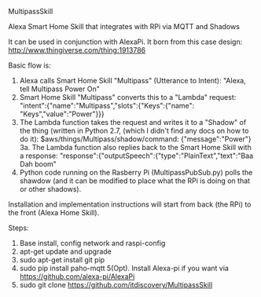 MultipassSkill

Alexa Smart Home Skill that integrates with RPi via MQTT and Shadows

It can be used in conjunction with AlexaPi. 
It born from this case design: http://www.thingiverse.com/thing:1913786

Basic flow is: 
1. Alexa calls Smart Home Skill "Multipass" (Utterance to Intent): 
   "Alexa, tell Multipass Power On"
2. Smart Home Skill "Multipass" converts this to a "Lambda" request:
   "intent":{"name":"Multipass","slots":{"Keys":{"name": "Keys","value":"Power"}}} 
3. The Lambda function takes the request and writes it to a "Shadow" of the 
   thing (written in Python 2.7, (which I didn't find any docs on how to do it):
   $aws/things/Multipass/shadow/command: {"message":"Power"} 
3a. The Lambda function also replies back to the Smart Home Skill with a 
    response: 
    "response":{"outputSpeech":{"type":"PlainText","text":"Baa Dah boom" 
4. Python code running on the Rasberry Pi (MultipassPubSub.py) polls the 
   shawdow (and it can be modified to place what the RPi is doing on that 
   or other shadows).

Installation and implementation instructions will start from back (the RPi)
to the front (Alexa Home Skill).

Steps: 
1. Base install, config network and raspi-config
2. apt-get update and upgrade 
3. sudo apt-get install git pip 
4. sudo pip install paho-mqtt 
5(Opt). Install Alexa-pi if you want via https://github.com/alexa-pi/AlexaPi 
6. sudo git clone https://github.com/itdiscovery/MultipassSkill

